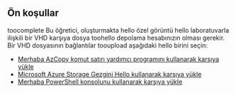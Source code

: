 ## <a name="prerequisites"></a>Ön koşullar 
toocomplete Bu öğretici, oluşturmakta hello özel görüntü hello laboratuvarla ilişkili bir VHD karşıya dosya toohello depolama hesabınızın olması gerekir. Bir VHD dosyasının bağlantılar tooupload aşağıdaki hello birini seçin:

- [Merhaba AzCopy komut satırı yardımcı programını kullanarak karşıya yükle](../articles/devtest-lab/devtest-lab-upload-vhd-using-azcopy.md)
- [Microsoft Azure Storage Gezgini Hello kullanarak karşıya yükle](../articles/devtest-lab/devtest-lab-upload-vhd-using-storage-explorer.md)
- [Merhaba PowerShell konsolunu kullanarak karşıya yükle](../articles/devtest-lab/devtest-lab-upload-vhd-using-powershell.md)
